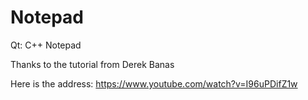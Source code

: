 # Notepad
Qt: C++ Notepad

Thanks to the tutorial from Derek Banas 

Here is the address: https://www.youtube.com/watch?v=I96uPDifZ1w
